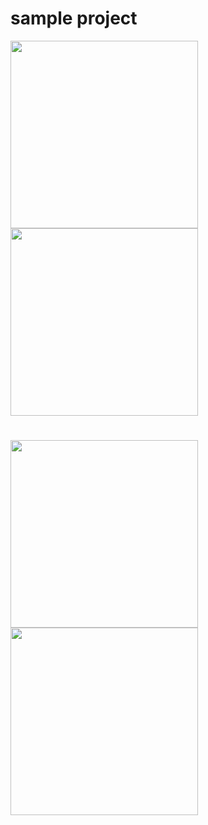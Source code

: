 # sample project


<div>

 <img src=https://user-images.githubusercontent.com/51741195/158648035-59b55bed-4875-4289-8e9f-69a89c442433.jpeg width="300">

 <img src=https://user-images.githubusercontent.com/51741195/158648041-d5c3c61f-a931-4ee0-b7c0-47a52ed42069.jpeg width="300">
  
 <div>

  <h1> <h1>
  
<div>


 <img src=https://user-images.githubusercontent.com/51741195/158642206-13d5f974-d653-4cc0-8915-e7336110a263.jpeg width="300">

 <img src=https://user-images.githubusercontent.com/51741195/158642199-854635d3-256e-4648-8706-b6f05444bbba.jpeg width="300">
  
 <div>
